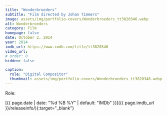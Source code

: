 ```yaml
---
title: "Wonderbroeders"
subtitle: "Film directed by Johan Timmers"
image: assets/img/portfolio-covers/Wonderbroeders_tt3820346.webp
alt: Wonderbroeders
category: Film
homepage: false
date: October 2, 2014
year: 2014
imdb_url: https://www.imdb.com/title/tt3820346
video_url: 
# order: 0
hidden: false

caption:
  role: "Digital Compositor"
  thumbnail: assets/img/portfolio-covers/Wonderbroeders_tt3820346.webp
---
```

Role: <span style="color:white">{{ page.caption.role | default: "N/A" }}</span>

[{{ page.date | date: "%d %B %Y" | default: "IMDb" }}]({{ page.imdb_url }}/releaseinfo/){:target="_blank"}


